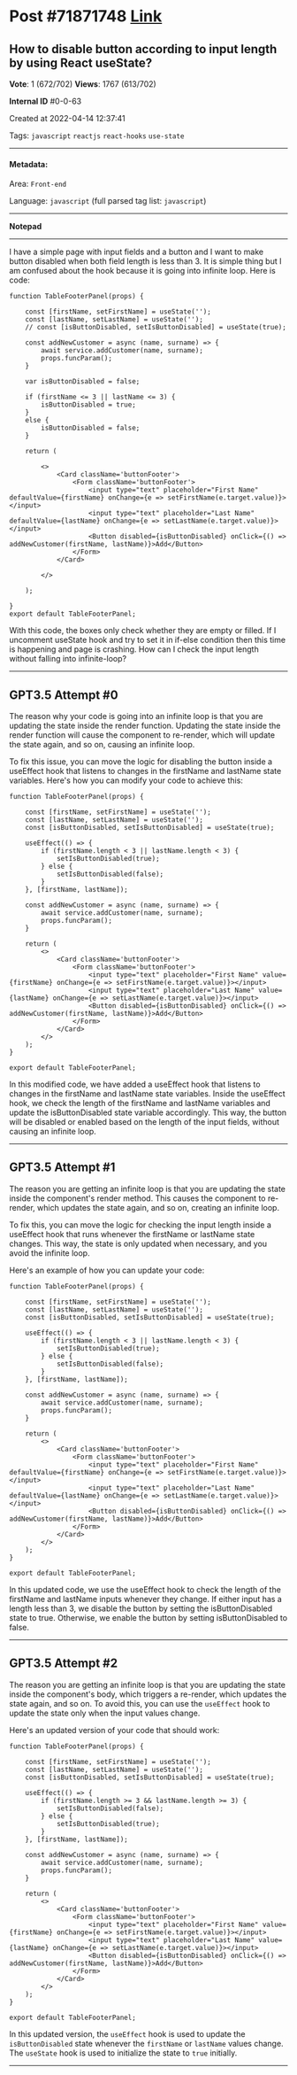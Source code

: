 
# Post \#71871748 [Link](https://stackoverflow.com/questions/71871748/)

## How to disable button according to input length by using React useState?

**Vote**: 1 (672/702) **Views**: 1767 (613/702) 

**Internal ID** \#0-0-63

Created at 2022-04-14 12:37:41

Tags: `javascript` `reactjs` `react-hooks` `use-state`

----------

#### Metadata:

Area: `Front-end`

Language: `javascript` (full parsed tag list: `javascript`)

----------

**Notepad**


----------

I have a simple page with input fields and a button and I want to make button disabled when both field length is less than 3. It is simple thing but I am confused about the hook because it is going into infinite loop.
Here is code:
```
function TableFooterPanel(props) {

    const [firstName, setFirstName] = useState('');
    const [lastName, setLastName] = useState('');
    // const [isButtonDisabled, setIsButtonDisabled] = useState(true);

    const addNewCustomer = async (name, surname) => {
        await service.addCustomer(name, surname);
        props.funcParam();
    }

    var isButtonDisabled = false;

    if (firstName <= 3 || lastName <= 3) {
        isButtonDisabled = true;
    }
    else {
        isButtonDisabled = false;
    }

    return (

        <>
            <Card className='buttonFooter'>
                <Form className='buttonFooter'>
                    <input type="text" placeholder="First Name" defaultValue={firstName} onChange={e => setFirstName(e.target.value)}></input>
                    <input type="text" placeholder="Last Name" defaultValue={lastName} onChange={e => setLastName(e.target.value)}></input>
                    <Button disabled={isButtonDisabled} onClick={() => addNewCustomer(firstName, lastName)}>Add</Button>
                </Form>
            </Card>

        </>

    );

}
export default TableFooterPanel;
```

With this code, the boxes only check whether they are empty or filled.
If I uncomment useState hook and try to set it in if-else condition then this time  is happening and page is crashing.
How can I check the input length without falling into infinite-loop?


----------
        
## GPT3.5 Attempt \#0

The reason why your code is going into an infinite loop is that you are updating the state inside the render function. Updating the state inside the render function will cause the component to re-render, which will update the state again, and so on, causing an infinite loop.

To fix this issue, you can move the logic for disabling the button inside a useEffect hook that listens to changes in the firstName and lastName state variables. Here's how you can modify your code to achieve this:

```
function TableFooterPanel(props) {

    const [firstName, setFirstName] = useState('');
    const [lastName, setLastName] = useState('');
    const [isButtonDisabled, setIsButtonDisabled] = useState(true);

    useEffect(() => {
        if (firstName.length < 3 || lastName.length < 3) {
            setIsButtonDisabled(true);
        } else {
            setIsButtonDisabled(false);
        }
    }, [firstName, lastName]);

    const addNewCustomer = async (name, surname) => {
        await service.addCustomer(name, surname);
        props.funcParam();
    }

    return (
        <>
            <Card className='buttonFooter'>
                <Form className='buttonFooter'>
                    <input type="text" placeholder="First Name" value={firstName} onChange={e => setFirstName(e.target.value)}></input>
                    <input type="text" placeholder="Last Name" value={lastName} onChange={e => setLastName(e.target.value)}></input>
                    <Button disabled={isButtonDisabled} onClick={() => addNewCustomer(firstName, lastName)}>Add</Button>
                </Form>
            </Card>
        </>
    );
}

export default TableFooterPanel;
```

In this modified code, we have added a useEffect hook that listens to changes in the firstName and lastName state variables. Inside the useEffect hook, we check the length of the firstName and lastName variables and update the isButtonDisabled state variable accordingly. This way, the button will be disabled or enabled based on the length of the input fields, without causing an infinite loop.

--------

## GPT3.5 Attempt \#1

The reason you are getting an infinite loop is that you are updating the state inside the component's render method. This causes the component to re-render, which updates the state again, and so on, creating an infinite loop.

To fix this, you can move the logic for checking the input length inside a useEffect hook that runs whenever the firstName or lastName state changes. This way, the state is only updated when necessary, and you avoid the infinite loop.

Here's an example of how you can update your code:

```
function TableFooterPanel(props) {

    const [firstName, setFirstName] = useState('');
    const [lastName, setLastName] = useState('');
    const [isButtonDisabled, setIsButtonDisabled] = useState(true);

    useEffect(() => {
        if (firstName.length < 3 || lastName.length < 3) {
            setIsButtonDisabled(true);
        } else {
            setIsButtonDisabled(false);
        }
    }, [firstName, lastName]);

    const addNewCustomer = async (name, surname) => {
        await service.addCustomer(name, surname);
        props.funcParam();
    }

    return (
        <>
            <Card className='buttonFooter'>
                <Form className='buttonFooter'>
                    <input type="text" placeholder="First Name" defaultValue={firstName} onChange={e => setFirstName(e.target.value)}></input>
                    <input type="text" placeholder="Last Name" defaultValue={lastName} onChange={e => setLastName(e.target.value)}></input>
                    <Button disabled={isButtonDisabled} onClick={() => addNewCustomer(firstName, lastName)}>Add</Button>
                </Form>
            </Card>
        </>
    );
}

export default TableFooterPanel;
```

In this updated code, we use the useEffect hook to check the length of the firstName and lastName inputs whenever they change. If either input has a length less than 3, we disable the button by setting the isButtonDisabled state to true. Otherwise, we enable the button by setting isButtonDisabled to false.

--------

## GPT3.5 Attempt \#2

The reason you are getting an infinite loop is that you are updating the state inside the component's body, which triggers a re-render, which updates the state again, and so on. To avoid this, you can use the `useEffect` hook to update the state only when the input values change.

Here's an updated version of your code that should work:

```
function TableFooterPanel(props) {

    const [firstName, setFirstName] = useState('');
    const [lastName, setLastName] = useState('');
    const [isButtonDisabled, setIsButtonDisabled] = useState(true);

    useEffect(() => {
        if (firstName.length >= 3 && lastName.length >= 3) {
            setIsButtonDisabled(false);
        } else {
            setIsButtonDisabled(true);
        }
    }, [firstName, lastName]);

    const addNewCustomer = async (name, surname) => {
        await service.addCustomer(name, surname);
        props.funcParam();
    }

    return (
        <>
            <Card className='buttonFooter'>
                <Form className='buttonFooter'>
                    <input type="text" placeholder="First Name" value={firstName} onChange={e => setFirstName(e.target.value)}></input>
                    <input type="text" placeholder="Last Name" value={lastName} onChange={e => setLastName(e.target.value)}></input>
                    <Button disabled={isButtonDisabled} onClick={() => addNewCustomer(firstName, lastName)}>Add</Button>
                </Form>
            </Card>
        </>
    );
}

export default TableFooterPanel;
```

In this updated version, the `useEffect` hook is used to update the `isButtonDisabled` state whenever the `firstName` or `lastName` values change. The `useState` hook is used to initialize the state to `true` initially.

--------

